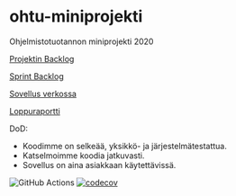 # ohtu-miniprojekti
Ohjelmistotuotannon miniprojekti 2020

[Projektin Backlog](https://docs.google.com/spreadsheets/d/1gEbBnn3pyKite4KeDW7rShsLSzKFn_H5VvEbBJExgo0)

[Sprint Backlog](https://docs.google.com/spreadsheets/d/1gEbBnn3pyKite4KeDW7rShsLSzKFn_H5VvEbBJExgo0/edit#gid=1183933402)

[Sovellus verkossa](http://readingtips.herokuapp.com/)

[Loppuraportti](https://docs.google.com/document/d/1X9qXfzwgbPheXPgLW-dDqBk1Qlq9PqT9jRUONCKR9LE/edit?usp=sharing)

DoD:
- Koodimme on selkeää, yksikkö- ja järjestelmätestattua.
- Katselmoimme koodia jatkuvasti.
- Sovellus on aina asiakkaan käytettävissä.

![GitHub Actions](https://github.com/hupijekku/ohtu-miniprojekti/workflows/Java%20CI%20with%20Gradle/badge.svg)
[![codecov](https://codecov.io/gh/hupijekku/ohtu-miniprojekti/branch/main/graph/badge.svg?token=7YDHUQV22T)](https://codecov.io/gh/hupijekku/ohtu-miniprojekti)
